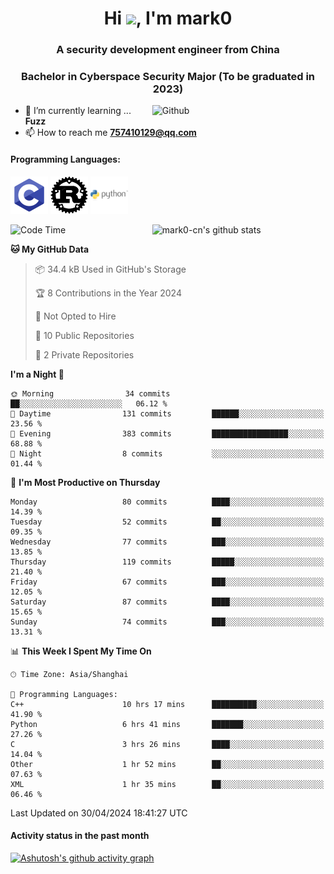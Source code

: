 <h1 align="center">Hi <img src="https://raw.githubusercontent.com/iampavangandhi/iampavangandhi/master/gifs/Hi.gif" width="30px">, I'm mark0</h1>

<h3 align="center">A security development engineer from China</h3>
<h3 align="center">Bachelor in Cyberspace Security Major (To be graduated in 2023)</h3>

<img width="55%" align="right" alt="Github" src="https://raw.githubusercontent.com/onimur/.github/master/.resources/git-header.svg" />

<!-- - 🔭 I’m currently working on **vKarma Webapp** -->
<!-- - 💬 Ask me about ... **Web Develpoment** -->
<!-- - 😄 Employement ... **Open for intern opportunities** -->
<!-- - ⚡ Fun fact ... **Anime**❤ -->
- 🌱 I’m currently learning ... **Fuzz**
- 📫 How to reach me **757410129@qq.com**
<!-- - 📨 Or reach me **757410129@qq.com** -->

<h4>Programming Languages: </h4>
<p align="left">
 <img style="margin: auto;" src="https://raw.githubusercontent.com/sachinverma53121/sachinverma53121/master/icons/c.png" alt=c width="60" height="60"/>
 <img style="margin: auto;" src="https://raw.githubusercontent.com/mark0-cn/blog_img/master/img/202309031232124.png" alt=cplusplus width="60" height="60"/>
 <img style="margin: auto;" src="https://raw.githubusercontent.com/sachinverma53121/sachinverma53121/master/icons/python.png" alt=python width="60" height="60"/>
</p>


<img width="55%" align="right" alt="mark0-cn's github stats" src="https://github-readme-stats.vercel.app/api?username=mark0-cn&show_icons=true&hide_border=true" />

<!--START_SECTION:waka-->
![Code Time](http://img.shields.io/badge/Code%20Time-1%2C946%20hrs%2011%20mins-blue)

**🐱 My GitHub Data** 

> 📦 34.4 kB Used in GitHub's Storage 
 > 
> 🏆 8 Contributions in the Year 2024
 > 
> 🚫 Not Opted to Hire
 > 
> 📜 10 Public Repositories 
 > 
> 🔑 2 Private Repositories 
 > 
**I'm a Night 🦉** 

```text
🌞 Morning                34 commits          ██░░░░░░░░░░░░░░░░░░░░░░░   06.12 % 
🌆 Daytime                131 commits         ██████░░░░░░░░░░░░░░░░░░░   23.56 % 
🌃 Evening                383 commits         █████████████████░░░░░░░░   68.88 % 
🌙 Night                  8 commits           ░░░░░░░░░░░░░░░░░░░░░░░░░   01.44 % 
```
📅 **I'm Most Productive on Thursday** 

```text
Monday                   80 commits          ████░░░░░░░░░░░░░░░░░░░░░   14.39 % 
Tuesday                  52 commits          ██░░░░░░░░░░░░░░░░░░░░░░░   09.35 % 
Wednesday                77 commits          ███░░░░░░░░░░░░░░░░░░░░░░   13.85 % 
Thursday                 119 commits         █████░░░░░░░░░░░░░░░░░░░░   21.40 % 
Friday                   67 commits          ███░░░░░░░░░░░░░░░░░░░░░░   12.05 % 
Saturday                 87 commits          ████░░░░░░░░░░░░░░░░░░░░░   15.65 % 
Sunday                   74 commits          ███░░░░░░░░░░░░░░░░░░░░░░   13.31 % 
```


📊 **This Week I Spent My Time On** 

```text
🕑︎ Time Zone: Asia/Shanghai

💬 Programming Languages: 
C++                      10 hrs 17 mins      ██████████░░░░░░░░░░░░░░░   41.90 % 
Python                   6 hrs 41 mins       ███████░░░░░░░░░░░░░░░░░░   27.26 % 
C                        3 hrs 26 mins       ████░░░░░░░░░░░░░░░░░░░░░   14.04 % 
Other                    1 hr 52 mins        ██░░░░░░░░░░░░░░░░░░░░░░░   07.63 % 
XML                      1 hr 35 mins        ██░░░░░░░░░░░░░░░░░░░░░░░   06.46 % 
```


 Last Updated on 30/04/2024 18:41:27 UTC
<!--END_SECTION:waka-->

<h4>Activity status in the past month</h4>

[![Ashutosh's github activity graph](https://github-readme-activity-graph.vercel.app/graph?username=mark0-cn&theme=dracula)](https://github.com/ashutosh00710/github-readme-activity-graph)

<!--
**mark0-cn/mark0-cn** is a ✨ _special_ ✨ repository because its `README.md` (this file) appears on your GitHub profile.

Here are some ideas to get you started:

- 🔭 I’m currently working on ...
- 🌱 I’m currently learning ...
- 👯 I’m looking to collaborate on ...
- 🤔 I’m looking for help with ...
- 💬 Ask me about ...
- 📫 How to reach me: ...
- 😄 Pronouns: ...
- ⚡ Fun fact: ...
-->

